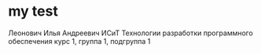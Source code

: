 # my test
Леонович
Илья
Андреевич
ИСиТ
Технологии разработки программного обеспечения
курс 1, группа 1, подгруппа 1
